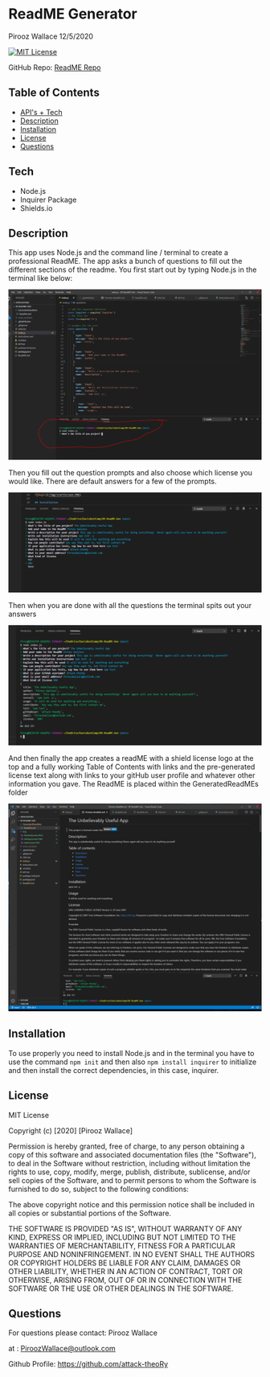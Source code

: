# ReadME Generator

Pirooz Wallace
12/5/2020

[![MIT License](https://img.shields.io/badge/license-MIT-blue.svg)](#license)

GitHub Repo: [ReadME Repo](https://github.com/attack-theoRy/ReadMeGen)



## Table of Contents
* [API's + Tech](#tech)
* [Description](#description)
* [Installation](#installation)
* [License](#license)
* [Questions](#questions)

## Tech
* Node.js
* Inquirer Package
* Shields.io

## Description

This app uses Node.js and the command line / terminal to create a professional ReadME. The app asks a bunch of questions to fill out the different sections of the readme. You first start out by typing Node.js in the terminal like below:

![Begin](/img/startScreen.PNG)

Then you fill out the question prompts and also choose which license you would like. There are default answers for a few of the prompts. 

![Halfway](/img/halfwayScreen.PNG)

Then when you are done with all the questions the terminal spits out your answers

![Finished](/img/finishedScreen.PNG)

And then finally the app creates a readME with a shield license logo at the top and a fully working Table of Contents with links and the pre-generated license text along with links to your gitHub user profile and whatever other information you gave. The ReadME is placed within the GeneratedReadMEs folder  

![ReadME](/img/readMEScreen.PNG)

## Installation

To use properly you need to install Node.js and in the terminal you have to use the command 
``` npm init ```
and then also
``` npm install inquirer ```  to initialize and then install the correct dependencies, in this
case, inquirer. 

## License

MIT License

Copyright (c) [2020] [Pirooz Wallace]

Permission is hereby granted, free of charge, to any person obtaining a copy
of this software and associated documentation files (the "Software"), to deal
in the Software without restriction, including without limitation the rights
to use, copy, modify, merge, publish, distribute, sublicense, and/or sell
copies of the Software, and to permit persons to whom the Software is
furnished to do so, subject to the following conditions:

The above copyright notice and this permission notice shall be included in all
copies or substantial portions of the Software.

THE SOFTWARE IS PROVIDED "AS IS", WITHOUT WARRANTY OF ANY KIND, EXPRESS OR
IMPLIED, INCLUDING BUT NOT LIMITED TO THE WARRANTIES OF MERCHANTABILITY,
FITNESS FOR A PARTICULAR PURPOSE AND NONINFRINGEMENT. IN NO EVENT SHALL THE
AUTHORS OR COPYRIGHT HOLDERS BE LIABLE FOR ANY CLAIM, DAMAGES OR OTHER
LIABILITY, WHETHER IN AN ACTION OF CONTRACT, TORT OR OTHERWISE, ARISING FROM,
OUT OF OR IN CONNECTION WITH THE SOFTWARE OR THE USE OR OTHER DEALINGS IN THE
SOFTWARE.

## Questions
For questions please contact: Pirooz Wallace

at : PiroozWallace@outlook.com

Github Profile: https://github.com/attack-theoRy



